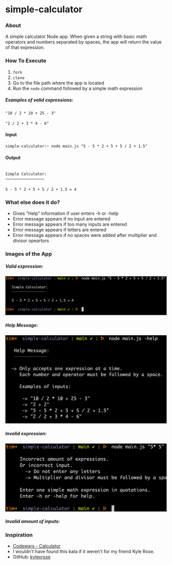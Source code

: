 # simple-calculator

### About

A simple calculator Node app. When given a string with basic math operators and numbers separated by spaces, the app will return the value of that expression.

### How To Execute

1. `fork`
2. `clone`
3. Go to the file path where the app is located
4. Run the `node` command followed by a simple math expression

##### Examples of valid expressions:

```
"10 / 2 * 10 + 25 - 3"

"2 / 2 + 3 * 4 - 6"
```

#### Input

```
simple-calculator:~ node main.js "5 - 5 * 2 + 5 + 5 / 2 + 1.5"
```

#### Output

```

Simple Calculator:
─────────────────

5 - 5 * 2 + 5 + 5 / 2 + 1.5 = 4

```

### What else does it do?

* Gives "Help" information if user enters -h or -help
* Error message appears if no input are entered
* Error message appears if too many inputs are entered
* Error message appears if letters are entered
* Error message appears if no spaces were added after multiplier and divisor opeartors

### Images of the App

##### Valid expression:

![valid expression image](assets/valid-expression.png)

##### Help Message:

![help message image](assets/help-message.png)

##### Invalid expression:

![invalid expression image](assets/invalid-expression.png)

##### Invalid amount of inputs:



### Inspiration

* [Codewars - Calculator](https://www.codewars.com/kata/5235c913397cbf2508000048)
* I wouldn't have found this kata if it weren't for my friend Kyle Rose.
* GitHub: [kylexrose](https://github.com/kylexrose)
